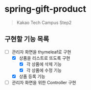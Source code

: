 # spring-gift-product
> Kakao Tech Campus Step2

## 구현할 기능 목록
- [ ] 관리자 화면을 thymeleaf로 구현
  - [x] 상품을 리스트로 뜨도록 구현
    - [x] 각 상품에 삭제 기능
    - [x] 각 상품에 수정 기능
  - [x] 상품 등록 기능
- [ ] 관리자 화면을 위한 Controller 구현